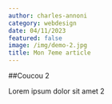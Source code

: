 ```yaml
---
author: charles-annoni
category: webdesign
date: 04/11/2023
featured: false
image: /img/demo-2.jpg
title: Mon 7eme article
---
```

##Coucou 2

Lorem ipsum dolor sit amet 2